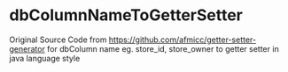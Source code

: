 # dbColumnNameToGetterSetter
Original Source Code from  https://github.com/afmicc/getter-setter-generator for dbColumn name eg. store_id, store_owner to getter setter in java language style
